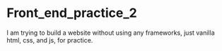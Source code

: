# Front_end_practice_2
I am trying to build a website without using any frameworks, just vanilla html, css, and js, for practice.
